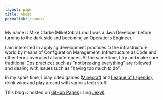 ```yaml
---
layout: page
title: About
permalink: /about/
---
```


My name is Mike Clarke (MikeCobra) and I was a Java Developer before turning to
the dark side and becoming an Operations Engineer.

I am interested in applying development practices to the infrastructure world by
means of Configuration Management, Infrastructure as Code and other terms
overused at conferences. At the same time, I try and make sure traditional Ops
practices such as "not breaking everything" are followed and dealing with issues
such as "having too much to do".

In my spare time, I play video games
([Minecraft](http://minecraft.mikecobra.co.uk) and
[League of Legends](http://www.lolking.net/summoner/euw/20240027)), drink wine
and play around with various tech stuff.

This blog is hosted on [GitHub Pages](https://pages.github.com/) using
[Jekyll](https://jekyllrb.com/).
